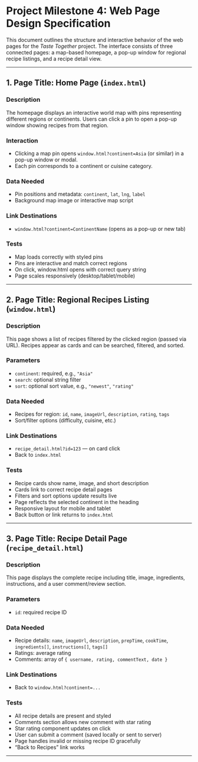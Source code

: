 # Project Milestone 4: Web Page Design Specification

This document outlines the structure and interactive behavior of the web pages for the *Taste Together* project. The interface consists of three connected pages: a map-based homepage, a pop-up window for regional recipe listings, and a recipe detail view.

---

## 1. Page Title: Home Page (`index.html`)

### Description
The homepage displays an interactive world map with pins representing different regions or continents. Users can click a pin to open a pop-up window showing recipes from that region.

### Interaction
- Clicking a map pin opens `window.html?continent=Asia` (or similar) in a pop-up window or modal.
- Each pin corresponds to a continent or cuisine category.

### Data Needed
- Pin positions and metadata: `continent`, `lat`, `lng`, `label`
- Background map image or interactive map script

### Link Destinations
- `window.html?continent=ContinentName` (opens as a pop-up or new tab)

### Tests
- Map loads correctly with styled pins
- Pins are interactive and match correct regions
- On click, window.html opens with correct query string
- Page scales responsively (desktop/tablet/mobile)

---

## 2. Page Title: Regional Recipes Listing (`window.html`)

### Description
This page shows a list of recipes filtered by the clicked region (passed via URL). Recipes appear as cards and can be searched, filtered, and sorted.

### Parameters
- `continent`: required, e.g., `"Asia"`
- `search`: optional string filter
- `sort`: optional sort value, e.g., `"newest"`, `"rating"`

### Data Needed
- Recipes for region: `id`, `name`, `imageUrl`, `description`, `rating`, `tags`
- Sort/filter options (difficulty, cuisine, etc.)

### Link Destinations
- `recipe_detail.html?id=123` — on card click
- Back to `index.html`

### Tests
- Recipe cards show name, image, and short description
- Cards link to correct recipe detail pages
- Filters and sort options update results live
- Page reflects the selected continent in the heading
- Responsive layout for mobile and tablet
- Back button or link returns to `index.html`

---

## 3. Page Title: Recipe Detail Page (`recipe_detail.html`)

### Description
This page displays the complete recipe including title, image, ingredients, instructions, and a user comment/review section.

### Parameters
- `id`: required recipe ID

### Data Needed
- Recipe details: `name`, `imageUrl`, `description`, `prepTime`, `cookTime`, `ingredients[]`, `instructions[]`, `tags[]`
- Ratings: average rating
- Comments: array of `{ username, rating, commentText, date }`

### Link Destinations
- Back to `window.html?continent=...`

### Tests
- All recipe details are present and styled
- Comments section allows new comment with star rating
- Star rating component updates on click
- User can submit a comment (saved locally or sent to server)
- Page handles invalid or missing recipe ID gracefully
- “Back to Recipes” link works

---


